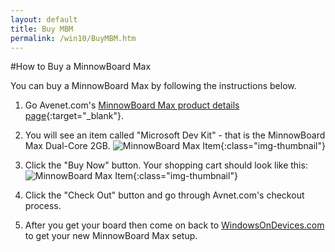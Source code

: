 ```yaml
---
layout: default
title: Buy MBM
permalink: /win10/BuyMBM.htm
---
```


<div class="container" markdown="1">
#How to Buy a MinnowBoard Max

You can buy a MinnowBoard Max by following the instructions below.


1. Go Avenet.com's [MinnowBoard Max product details page](http://avnetexpress.avnet.com/store/em/EMController?langId=-1&storeId=500201&catalogId=500201&term=msdev&searchType=&advAction=&N=0&Ne=100000&action=products&x=0&y=0){:target="_blank"}.

2. You will see an item called "Microsoft Dev Kit" - that is the MinnowBoard Max Dual-Core 2GB.
       ![MinnowBoard Max Item]({{site.baseurl}}/images/buy-mbm/buy-mbm-1.png){:class="img-thumbnail"}

3. Click the "Buy Now" button. Your shopping cart should look like this:
       ![MinnowBoard Max Item]({{site.baseurl}}/images/buy-mbm/buy-mbm-2.png){:class="img-thumbnail"}

4. Click the "Check Out" button and go through Avnet.com's checkout process.

5. After you get your board then come on back to [WindowsOnDevices.com]({{site.landingurl}}) to get your new MinnowBoard Max setup.


</div>
